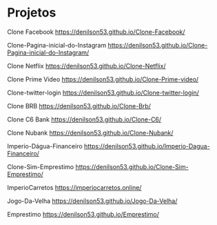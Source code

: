 # Projetos

Clone Facebook
https://denilson53.github.io/Clone-Facebook/

Clone-Pagina-inicial-do-Instagram
https://denilson53.github.io/Clone-Pagina-inicial-do-Instagram/

Clone Netflix
https://denilson53.github.io/Clone-Netflix/

Clone Prime Video
https://denilson53.github.io/Clone-Prime-video/

Clone-twitter-login
https://denilson53.github.io/Clone-twitter-login/

Clone BRB
https://denilson53.github.io/Clone-Brb/

Clone C6 Bank
https://denilson53.github.io/Clone-C6/

Clone Nubank
https://denilson53.github.io/Clone-Nubank/

Imperio-Dágua-Financeiro 
https://denilson53.github.io/Imperio-Dagua-Financeiro/

Clone-Sim-Emprestimo
https://denilson53.github.io/Clone-Sim-Emprestimo/

ImperioCarretos
https://imperiocarretos.online/

Jogo-Da-Velha
https://denilson53.github.io/Jogo-Da-Velha/

Emprestimo
https://denilson53.github.io/Emprestimo/

